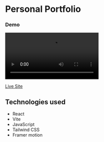 # Personal Portfolio

### Demo
<video controls src="portfolio.mp4" title="Title"></video>

[Live Site](https://rohith-reddy.vercel.app/)

## Technologies used

- React
- Vite
- JavaScript
- Tailwind CSS
- Framer motion
